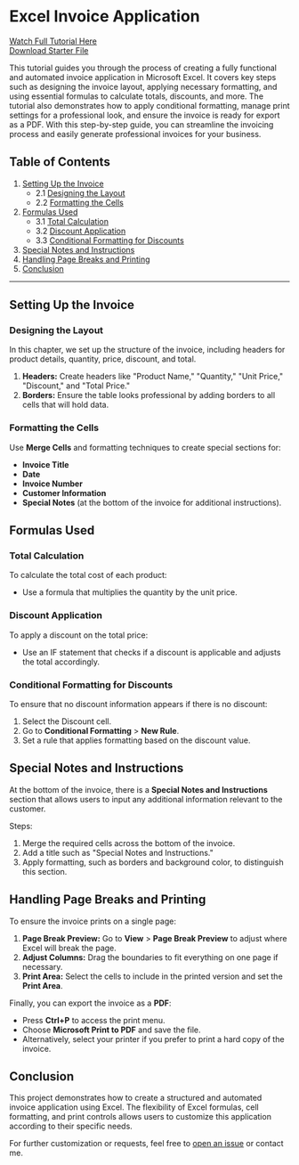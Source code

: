 # Excel Invoice Application

[Watch Full Tutorial Here](https://youtu.be/MWcTV3-vDMg)  
[Download Starter File](https://raw.githubusercontent.com/isgyane/YouTube-Tutorials/main/Excel%20Projects/2024.09.14%20Invoice%20App%20Project/Invoice%20Starter.xlsx)


This tutorial guides you through the process of creating a fully functional and automated invoice application in Microsoft Excel. It covers key steps such as designing the invoice layout, applying necessary formatting, and using essential formulas to calculate totals, discounts, and more. The tutorial also demonstrates how to apply conditional formatting, manage print settings for a professional look, and ensure the invoice is ready for export as a PDF. With this step-by-step guide, you can streamline the invoicing process and easily generate professional invoices for your business.

## Table of Contents

1. [Setting Up the Invoice](#setting-up-the-invoice)
   - 2.1 [Designing the Layout](#designing-the-layout)
   - 2.2 [Formatting the Cells](#formatting-the-cells)
2. [Formulas Used](#formulas-used)
   - 3.1 [Total Calculation](#total-calculation)
   - 3.2 [Discount Application](#discount-application)
   - 3.3 [Conditional Formatting for Discounts](#conditional-formatting-for-discounts)
3. [Special Notes and Instructions](#special-notes-and-instructions)
4. [Handling Page Breaks and Printing](#handling-page-breaks-and-printing)
5. [Conclusion](#conclusion)

---

## Setting Up the Invoice

### Designing the Layout

In this chapter, we set up the structure of the invoice, including headers for product details, quantity, price, discount, and total.

1. **Headers:** Create headers like "Product Name," "Quantity," "Unit Price," "Discount," and "Total Price."
2. **Borders:** Ensure the table looks professional by adding borders to all cells that will hold data.

### Formatting the Cells

Use **Merge Cells** and formatting techniques to create special sections for:
- **Invoice Title**
- **Date**
- **Invoice Number**
- **Customer Information**
- **Special Notes** (at the bottom of the invoice for additional instructions).

## Formulas Used

### Total Calculation

To calculate the total cost of each product:
- Use a formula that multiplies the quantity by the unit price.

### Discount Application

To apply a discount on the total price:
- Use an IF statement that checks if a discount is applicable and adjusts the total accordingly.

### Conditional Formatting for Discounts

To ensure that no discount information appears if there is no discount:
1. Select the Discount cell.
2. Go to **Conditional Formatting** > **New Rule**.
3. Set a rule that applies formatting based on the discount value.

## Special Notes and Instructions

At the bottom of the invoice, there is a **Special Notes and Instructions** section that allows users to input any additional information relevant to the customer.

Steps:
1. Merge the required cells across the bottom of the invoice.
2. Add a title such as "Special Notes and Instructions."
3. Apply formatting, such as borders and background color, to distinguish this section.

## Handling Page Breaks and Printing

To ensure the invoice prints on a single page:

1. **Page Break Preview:** Go to **View** > **Page Break Preview** to adjust where Excel will break the page.
2. **Adjust Columns:** Drag the boundaries to fit everything on one page if necessary.
3. **Print Area:** Select the cells to include in the printed version and set the **Print Area**.

Finally, you can export the invoice as a **PDF**:
- Press **Ctrl+P** to access the print menu.
- Choose **Microsoft Print to PDF** and save the file.
- Alternatively, select your printer if you prefer to print a hard copy of the invoice.

## Conclusion

This project demonstrates how to create a structured and automated invoice application using Excel. The flexibility of Excel formulas, cell formatting, and print controls allows users to customize this application according to their specific needs.

For further customization or requests, feel free to [open an issue](https://github.com/your-repo/issues) or contact me.
